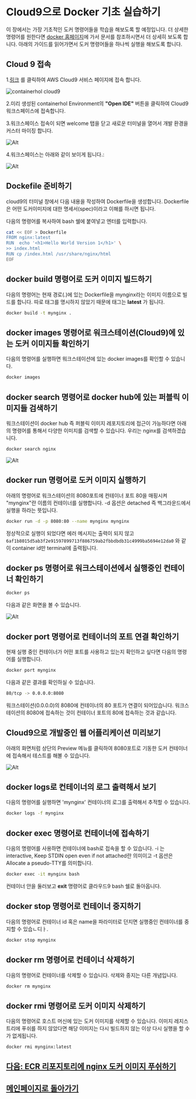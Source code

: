 # Cloud9으로 Docker 기초 실습하기

이 장에서는 가장 기초적인 도커 명령어들을 학습을 해보도록 할 예정입니다. 더 상세한 명령어를 원한다면 [docker 홈페이지](https://docs.docker.com/)에 가서 문서를 참조하시면서 더 상세히 보도록 합니다. 아래의 가이드를 읽어가면서 도커 명령어들을 하나씩 실행을 해보도록 합니다.

## Cloud 9 접속
1.[링크](https://us-east-1.console.aws.amazon.com/cloud9/home?region=us-east-1#) 를 클릭하여 AWS Cloud9 서비스 페이지에 접속 합니다.

![containerhol cloud9](../images/cloud9/01.cloud9-service.png)

2.미리 생성된 containerhol Environment의 **"Open IDE"** 버튼을 클릭하여 Cloud9 워크스페이스에 접속합니다.

3.워크스페이스 접속이 되면 welcome 탭을 닫고 새로운 터미널을 열어서 개발 환경을 커스터 마이징 합니다.

![Alt](../images/cloud9/c9before.png "cloud9 before")

4.워크스페이스는 아래와 같이 보이게 됩니다.:

![Alt](../images/cloud9/c9after.png "cloud9 afters")


## Dockefile 준비하기

cloud9의 터미널 창에서 다음 내용을 작성하여 Dockerfile을 생성합니다. Dockerfile은 어떤 도커이미지에 대한 명세서(spec)이라고 이해를 하시면 됩니다.

다음의 명령어를 복사하여 bash 쉘에 붙여넣고 엔터를 입력합니다.

```bash
cat << EOF > Dockerfile
FROM nginx:latest
RUN  echo '<h1>Hello World Version 1</h1>' \
>> index.html
RUN cp /index.html /usr/share/nginx/html
EOF
```

## docker build 명령어로 도커 이미지 빌드하기

다음의 명령어는 현재 경로(.)에 있는 Dockerfile을 mynginx라는 이미지 이름으로 빌드를 합니다. 따로 태그를 명시하지 않았기 때문에 태그는 **latest** 가 됩니다.

```bash
docker build -t mynginx .
```

## docker images 명령어로 워크스테이션(Cloud9)에 있는 도커 이미지들 확인하기

다음의 명령어를 실행하면 워크스테이션에 있는 docker images를 확인할 수 있습니다.

```bash
docker images
```

## docker search 명령어로 docker hub에 있는 퍼블릭 이미지들 검색하기

워크스테이션이 docker hub 즉 퍼블릭 이미지 레포지토리에 접근이 가능하다면 아래의 명령어를 통해서 다양한 이미지를 검색할 수 있습니다. 우리는 nginx를 검색하겠습니다.

```bash
docker search nginx
```

![Alt](../images/cloud9/cloud9-docker-search.png "cloud9 docker search")

## docker run 명령어로 도커 이미지 실행하기

아래의 명령어로 워크스테이션의 8080포트에 컨테이너 포트 80을 매핑시켜 "mynginx"란 이름의 컨테이너를 실행합니다.  -d 옵션은 detached 즉 백그라운드에서 실행을 하라는 뜻입니다.

```bash
docker run -d -p 8080:80 --name mynginx mynginx
```

정상적으로 실행이 되었다면 에러 메시지는 출력이 되지 않고 ```6af1b8015d5ab3f2e91597899713f886759ab2fbbdbdb31c4999ba5694e12da0``` 와 같이 container id만 terminal에 출력됩니다.

## docker ps 명령어로 워크스테이션에서 실행중인 컨테이너 확인하기

```bash
docker ps
```

다음과 같은 화면을 볼 수 있습니다.

![Alt](../images/cloud9/cloud9-docker-ps.png "cloud9 afters")

## docker port 명령어로 컨테이너의 포트 연결 확인하기

현재 실행 중인 컨테이너가 어떤 포트를 사용하고 있는지 확인하고 싶다면 다음의 명령어를 실행합니다.

```bash
docker port mynginx
```

다음과 같은 결과를 확인하실 수 있습니다.

```bash
80/tcp -> 0.0.0.0:8080
```

워크스테이션(0.0.0.0)의 8080에 컨테이너의 80 포트가 연결이 되어있습니다. 워크스테이션의 8080에 접속하는 것이 컨테이너 포트의 80에 접속하는 것과 같습니다.

## Cloud9으로 개발중인 웹 어플리케이션 미리보기

아래의 화면처럼 상단의 Preview 메뉴를 클릭하여 8080포트로 기동한 도커 컨테이너에 접속해서 테스트를 해볼 수 있습니다.

![Alt](../images/cloud9/cloud9-preview.png "cloud9 afters")

## docker logs로 컨테이너의 로그 출력해서 보기

다음의 명령어를 실행하면 'mynginx' 컨테이너의 로그를 출력해서 추적할 수 있습니다.

```bash
docker logs -f mynginx
```

## docker exec 명령어로 컨테이너에 접속하기

다음의 명령어를 사용하면 컨테이너에 bash로 접속을 할 수 있습니다. -i 는 interactive, Keep STDIN open even if not attached란 의미이고 -t 옵션은 Allocate a pseudo-TTY를 의미합니다.

```bash
docker exec -it mynginx bash
```

컨테이너 안을 둘러보고 **exit** 명령어로 클라우드9 bash 쉘로 돌아옵니다.

## docker stop 명령어로 컨테이너 중지하기

다음의 명령어로 컨테이너 id 혹은 name을 파라미터로 던지면 실행중인 컨테이너를 중지할 수 있습ㄴ디ㅏ.

```bash
docker stop mynginx
```

## docker rm 명령어로 컨테이너 삭제하기

다음의 명령어로 컨테이너를 삭제할 수 있습니다. 삭제와 중지는 다른 개념입니다.

```bash
docker rm mynginx
```

## docker rmi 명령어로 도커 이미지 삭제하기

다음의 명령어로 호스트 머신에 있는 도커 이미지를 삭제할 수 있습니다. 이미지 레지스트리에 푸쉬를 하지 않았다면 해당 이미지는 다시 빌드하지 않는 이상 다시 실행을 할 수가 없게됩니다.

```bash
docker rmi mynginx:latest
```

## [다음: ECR 리포지토리에 nginx 도커 이미지 푸쉬하기](create-ecr-repository.md)

## [메인페이지로 돌아가기](../README.md)

